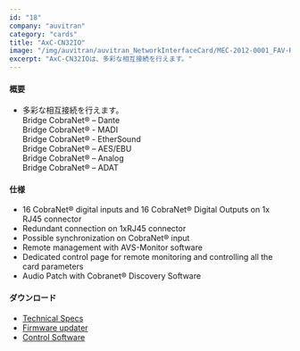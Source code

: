 ```yaml
---
id: "18"
company: "auvitran"
category: "cards"
title: "AxC-CN32IO"
image: "/img/auvitran/auvitran_NetworkInterfaceCard/MEC-2012-0001_FAV-Rev2-Bouchon-AxC-CN32IO.webp"
excerpt: "AxC-CN32IOは、多彩な相互接続を行えます。"
---
```

#### 概要
* 多彩な相互接続を行えます。  
    Bridge CobraNet® – Dante  
    Bridge CobraNet® - MADI  
    Bridge CobraNet® - EtherSound  
    Bridge CobraNet® – AES/EBU  
    Bridge CobraNet® – Analog  
    Bridge CobraNet® – ADAT 

#### 仕様
* 16 CobraNet® digital inputs and 16 CobraNet® Digital Outputs on 1x RJ45 connector
* Redundant connection on 1xRJ45 connector
* Possible synchronization on CobraNet® input
* Remote management with AVS-Monitor software
* Dedicated control page for remote monitoring and controlling all the card parameters
* Audio Patch with Cobranet® Discovery Software

#### ダウンロード
* [Technical Specs](https://www.auvitran.com/downloads/datasheet/AuviTran_AudioToolBox_AxC-CN32IO_EN.pdf)
* [Firmware updater](https://www.auvitran.com/software-download/)
* [Control Software](https://www.auvitran.com/software-download/)